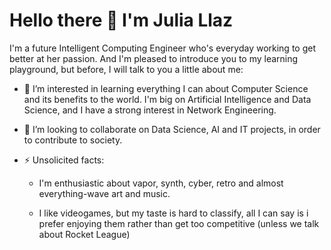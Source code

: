 
# Hello there 👋 I'm Julia Llaz

I'm a future Intelligent Computing Engineer who's everyday working to get better at her passion. And I'm pleased to introduce you to my learning playground, but before, I will talk to you a little about me:
  
- 🌱 I’m interested in learning everything I can about Computer Science and its benefits to the world. I'm big on Artificial Intelligence and Data Science, and I have a strong interest in Network Engineering.
  
- 👯 I’m looking to collaborate on Data Science, AI and IT projects, in order to contribute to society.
  
- ⚡ Unsolicited facts:
    
  *  I'm enthusiastic about vapor, synth, cyber, retro and almost everything-wave art and music.
    
  *  I like videogames, but my taste is hard to classify, all I can say is i prefer enjoying them rather than get too competitive (unless we talk about Rocket League)
